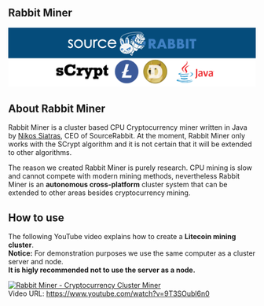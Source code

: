 Rabbit Miner 
------
<p align="center">
<a href="https://www.sourcerabbit.com/"><img src="https://github.com/SourceRabbit/Rabbit_Miner/blob/main/Images/Banner.png" alt="Rabbit Miner"></a>
</p>

About Rabbit Miner
------
Rabbit Miner is a cluster based CPU Cryptocurrency miner written in Java by <a href="https://twitter.com/nsiatras">Nikos Siatras</a>, CEO of SourceRabbit. At the moment, Rabbit Miner only works with the SCrypt algorithm and it is not certain that it will be extended to other algorithms.

The reason we created Rabbit Miner is purely research. CPU mining is slow and cannot compete with modern mining methods, nevertheless Rabbit Miner is an <b>autonomous cross-platform</b> cluster system that can be extended to other areas besides cryptocurrency mining.


How to use 
------

The following YouTube video explains how to create a <b>Litecoin mining cluster</b>.<br> 
<b>Notice:</b> For demonstration purposes we use the same computer as a cluster server and node.
<br><b>It is higly recommended not to use the server as a node.</b>


[![Rabbit Miner - Cryptocurrency Cluster Miner](https://img.youtube.com/vi/9T3SOubl6n0/0.jpg)](https://www.youtube.com/watch?v=9T3SOubl6n0)
<br>Video URL: https://www.youtube.com/watch?v=9T3SOubl6n0
